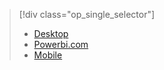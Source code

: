 > [!div class="op_single_selector"]
> * [Desktop](../notification-hubs/notification-hubs-windows-store-dotnet-get-started.md)
> * [Powerbi.com](../notification-hubs/notification-hubs-windows-phone-get-started.md)
> * [Mobile](../notification-hubs/notification-hubs-ios-get-started.md)
> 
> 

